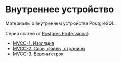 # Внутреннее устройство

Материалы о внутреннем устройстве PostgreSQL.

Серия статей от [Postgres Professional](https://postgrespro.ru/education/courses):

- [MVCC-1. Изоляция](https://m.habr.com/ru/company/postgrespro/blog/442804/)
- [MVCC-2. Слои, файлы, страницы](https://m.habr.com/ru/company/postgrespro/blog/444536/?_ga=2.148942070.1125599597.1561197064-1016487169.1539024448)
- [MVCC-3. Версии строк](https://m.habr.com/ru/company/postgrespro/blog/445820/?_ga=2.213426516.1125599597.1561197064-1016487169.1539024448)
